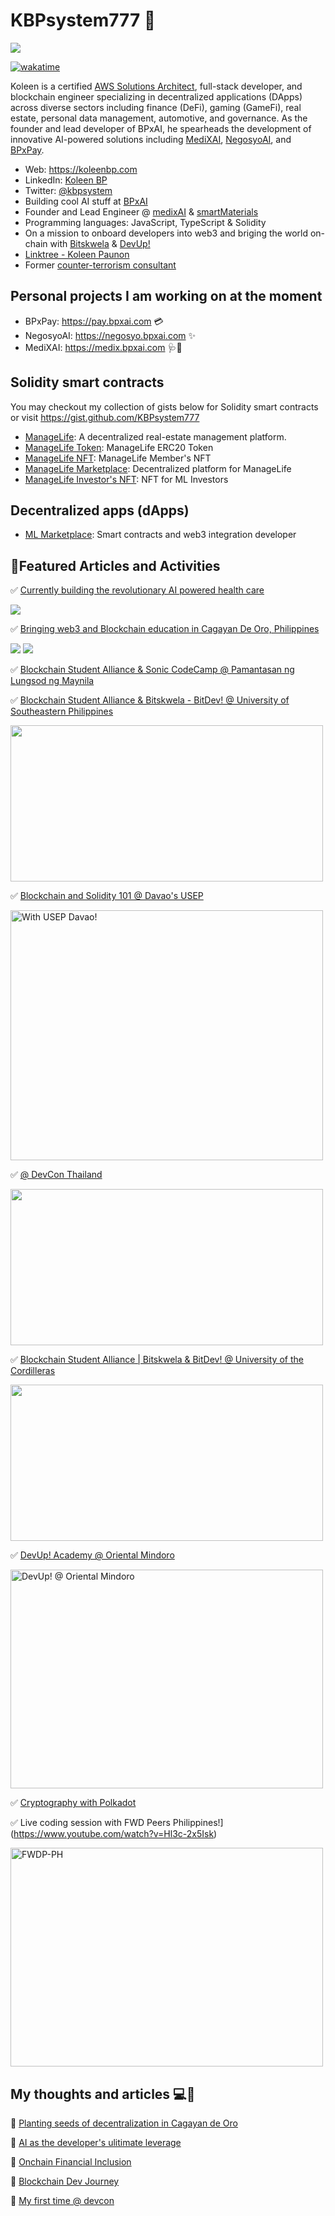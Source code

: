 # KBPsystem777 🐳

![](https://komarev.com/ghpvc/?username=kbpsystem777&style=for-the-badge)

[![wakatime](https://wakatime.com/badge/user/7d99c5ac-1c90-4a13-8706-47306dc78f9d.svg)](https://wakatime.com/@7d99c5ac-1c90-4a13-8706-47306dc78f9d)

Koleen is a certified [AWS Solutions Architect](https://www.credly.com/badges/4ee1f735-b7e0-40bd-b679-794ea1bcf385/public_url), full-stack developer, and blockchain engineer specializing in decentralized applications (DApps) across diverse sectors including finance (DeFi), gaming (GameFi), real estate, personal data management, automotive, and governance. As the founder and lead developer of BPxAI, he spearheads the development of innovative AI-powered solutions including [MediXAI](https://medix.bpxai.com), [NegosyoAI](https://negosyo.bpxai.com), and [BPxPay](https://pay.bpxai.com).

- Web: https://koleenbp.com
- LinkedIn: [Koleen BP](https://www.linkedin.com/in/koleenbp)
- Twitter: [@kbpsystem](https://twitter.com/kbpsystem)
- Building cool AI stuff at [BPxAI](https://bpxai.com)
- Founder and Lead Engineer @ [medixAI](https://medix.bpxai.com) & [smartMaterials](https://smartmaterials.vercel.app)
- Programming languages: JavaScript, TypeScript & Solidity
- On a mission to onboard developers into web3 and briging the world on-chain with [Bitskwela](https://bitskwela.com) & [DevUp!](https://www.devup.academy/)
- [Linktree - Koleen Paunon](https://linktr.ee/koleenbp)
- Former [counter-terrorism consultant](https://www.un.org/en/ga/sixth/75/int_terrorism/philippines_e.pdf)

## Personal projects I am working on at the moment

- BPxPay: https://pay.bpxai.com 💳
- NegosyoAI: https://negosyo.bpxai.com ✨
- MediXAI: https://medix.bpxai.com 🩺🤖

## Solidity smart contracts

You may checkout my collection of gists below for Solidity smart contracts or visit https://gist.github.com/KBPsystem777

- [ManageLife](https://managelife.co): A decentralized real-estate management platform.
- [ManageLife Token](https://etherscan.io/address/0x113361a5ca06a36b63646d6ab076f3d040970c97): ManageLife ERC20 Token
- [ManageLife NFT](https://etherscan.io/address/0x5aa43df98b3fa29595c2884f16ee977fbf3ec344): ManageLife Member's NFT
- [ManageLife Marketplace](https://etherscan.io/address/0x81906929b10416a65a305d498267fe20adfc4746): Decentralized platform for ManageLife
- [ManageLife Investor's NFT](https://etherscan.io/address/0x553e305f2d8dca274b19b1cef35720d4bc7f8fa0): NFT for ML Investors

## Decentralized apps (dApps)

- [ML Marketplace](https://market.managelife.io): Smart contracts and web3 integration developer

## 📰Featured Articles and Activities

✅ [Currently building the revolutionary AI powered health care](https://medix.bpxai.com)

<image src="https://medix.bpxai.com/home/medixai.png?height=400&width=600">

✅ [Bringing web3 and Blockchain education in Cagayan De Oro, Philippines](https://x.com/jirols_btc/status/1937031079858430054/photo/3)

<image src="https://pbs.twimg.com/media/GuJG73RagAIg1_R?format=jpg&name=4096x4096">

<image src="https://pbs.twimg.com/media/GuG3IMEX0AArztd?format=jpg&name=4096x4096">

✅ [Blockchain Student Alliance & Sonic CodeCamp @ Pamantasan ng Lungsod ng Maynila](https://www.bitdigest.io/posts/bitskwela-equips-plm-developers-for-web3-careers-with-sonic-codecamp)

✅ [Blockchain Student Alliance & Bitskwela - BitDev! @ University of Southeastern Philippines](https://www.bitdigest.io/posts/highlights-from-bsas-getting-started-with-blockchain-workshop-in-partnership-with-university-of-southeastern-philippines)

<image src="https://cdn.prod.website-files.com/65caf45457fd0cc1889666d2/675bac4771d12058a806dce0_bsa-university-of-southeastern.png" height="250" width="500">

✅ [Blockchain and Solidity 101 @ Davao's USEP](https://www.facebook.com/share/p/15W1gmjw79/)

<image src="image.png" alt="With USEP Davao!" height="400" width="500">

✅ [@ DevCon Thailand](https://www.bitdigest.io/posts/bitskwela-attends-thailand-blockchain-week-global-ethereum-conference---devcon-sea-and-community-events-in-bangkok-thailand)

<image src="https://cdn.prod.website-files.com/65caf45457fd0cc1889666d2/674aef08f98b4a7a25e48f8d_compressed%252FzHe3N4VK_uploaded_with_phoneflow.webp" height="250" width="500">

✅ [Blockchain Student Alliance | Bitskwela & BitDev! @ University of the Cordilleras](https://www.bitdigest.io/posts/highlights-from-bsas-getting-started-with-blockchain-workshop-in-partnership-with-university-of-the-cordilleras?fbclid=IwY2xjawH2E6NleHRuA2FlbQIxMAABHSGxrg2moNb-sfjE1jBqFPtK8gQorEpA9PPc4G_YC0EXBVxuXMAbayGCYA_aem_dEbzne9T3O2gqkvJABgVsg)

<image src="https://cdn.prod.website-files.com/65caf45457fd0cc1889666d2/6753ad90c8a57c460f1c1dc0_bsa-uni-of-cordilleras.png" height="250" width="500">

✅ [DevUp! Academy @ Oriental Mindoro](https://www.facebook.com/share/p/15uTVJZh6C/)

<image alt="DevUp! @ Oriental Mindoro" src="image-1.png" height="350" width="500">

✅ [Cryptography with Polkadot](https://www.facebook.com/share/p/1BYMyG37i6/)

✅ Live coding session with FWD Peers Philippines!](https://www.youtube.com/watch?v=Hl3c-2x5Isk)

<image alt="FWDP-PH" src="image-2.png" height="350" width="500">

## My thoughts and articles 💻🔗

💬 [Planting seeds of decentralization in Cagayan de Oro](https://koleenbp.substack.com/p/planting-seeds-of-a-decentralized)

💬 [AI as the developer's ulitimate leverage](https://koleenbp.substack.com/p/ai-is-not-a-threat-to-developers)

💬 [Onchain Financial Inclusion](https://koleenbp.substack.com/p/onchain-financial-inclusion-how-builders)

💬 [Blockchain Dev Journey](https://github.com/KBPsystem777/blockchain-development-journey)

💬 [My first time @ devcon](https://koleenbp.substack.com/p/my-devcon7-experience-exploring-bangkok)
